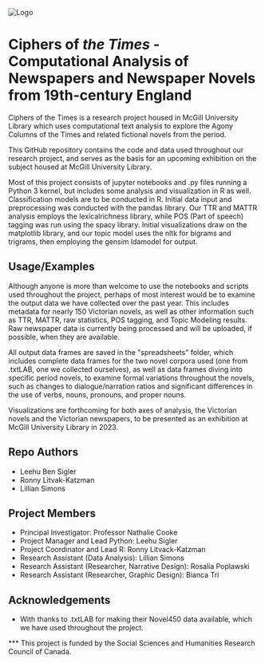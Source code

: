 
![Logo](https://libraryponders.github.io/assets/img/website_logo_new_450.png)


# Ciphers of _the Times_ - Computational Analysis of Newspapers and Newspaper Novels from 19th-century England

Ciphers of the Times is a research project housed in McGill University Library 
which uses computational text analysis to explore the 
Agony Columns of the Times and related fictional novels 
from the period.

This GitHub repository contains the code and data used throughout 
our research project, and serves as the basis for an upcoming exhibition 
on the subject housed at McGill University Library.

Most of this project consists of jupyter notebooks and .py files running a 
Python 3 kernel, but includes some analysis and 
visualization in R as well. Classification models are to be conducted in R.
Initial data input and preprocessing was conducted with the pandas 
library. Our TTR and MATTR analysis employs the lexicalrichness library, 
while POS (Part of speech) tagging was run using the spacy library. 
Initial visualizations draw on the matplotlib library, 
and our topic model uses the nltk for bigrams and trigrams, 
then employing the gensim ldamodel for output.


## Usage/Examples

Although anyone is more than welcome to use the notebooks 
and scripts used throughout the project,
perhaps of most interest would be to examine the output
data we have collected over the past year.
This includes metadata for nearly 150 Victorian novels,
as well as other information such as TTR, MATTR, raw statistics,
POS tagging, and Topic Modeling results. Raw newspaper data is currently
being processed and will be uploaded, if possible, when 
they are available. 

All output data frames are saved in the "spreadsheets" folder,
which includes complete data frames for the two novel corpora
used (one from .txtLAB, one we collected ourselves), as well as
data frames diving into specific period novels, to examine formal
variations throughout the novels, such as changes to dialogue/narration
ratios and significant differences in the use of verbs, nouns, pronouns,
and proper nouns. 

Visualizations are forthcoming for both axes of analysis, the Victorian novels
and the Victorian newspapers, to be presented as an exhibition
at McGill University Library in 2023. 



## Repo Authors

- Leehu Ben Sigler
- Ronny Litvak-Katzman
- Lillian Simons
## Project Members

- Principal Investigator: Professor Nathalie Cooke
- Project Manager and Lead Python: Leehu Sigler
- Project Coordinator and Lead R: Ronny Litvack-Katzman
- Research Assistant (Data Analysis): Lillian Simons
- Research Assistant (Researcher, Narrative Design): Rosalia Poplawski
- Research Assistant (Researcher, Graphic Design): Bianca Tri

## Acknowledgements

 - With thanks to .txtLAB for making their Novel450 data available, which we have used throughout the project.
 
 *** This project is funded by the Social Sciences and Humanities Research Council of Canada.